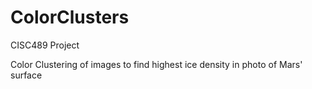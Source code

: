 # ColorClusters

CISC489 Project

Color Clustering of images to find highest ice density in photo of Mars' surface